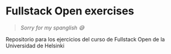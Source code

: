 # Fullstack Open exercises
> *Sorry for my spanglish 😅*

Repositorio para los ejercicios del curso de Fullstack Open de la Universidad de Helsinki

